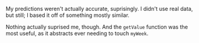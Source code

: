 My predictions weren't actually accurate, suprisingly. I didn't use real data, but still; I based it off of something mostly similar.

Nothing actually suprised me, though. And the `getValue` function was the most useful, as it abstracts ever needing to touch `myWeek`.